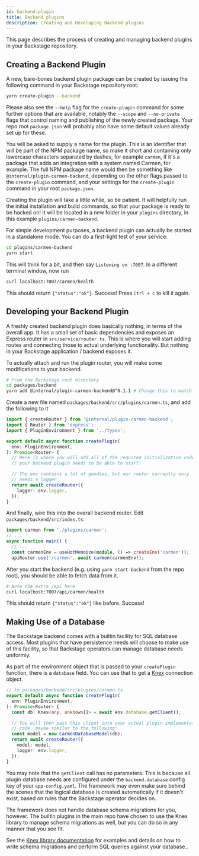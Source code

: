 ```yaml
---
id: backend-plugin
title: Backend plugins
description: Creating and Developing Backend plugins
---
```


This page describes the process of creating and managing backend plugins in your
Backstage repository.

## Creating a Backend Plugin

A new, bare-bones backend plugin package can be created by issuing the following
command in your Backstage repository root:

```sh
yarn create-plugin --backend
```

Please also see the `--help` flag for the `create-plugin` command for some
further options that are available, notably the `--scope` and `--no-private`
flags that control naming and publishing of the newly created package. Your repo
root `package.json` will probably also have some default values already set up
for these.

You will be asked to supply a name for the plugin. This is an identifier that
will be part of the NPM package name, so make it short and containing only
lowercase characters separated by dashes, for example `carmen`, if it's a
package that adds an integration with a system named Carmen, for example. The
full NPM package name would then be something like
`@internal/plugin-carmen-backend`, depending on the other flags passed to the
`create-plugin` command, and your settings for the `create-plugin` command in
your root `package.json`.

Creating the plugin will take a little while, so be patient. It will helpfully
run the initial installation and build commands, so that your package is ready
to be hacked on! It will be located in a new folder in your `plugins` directory,
in this example `plugins/carmen-backend`.

For simple development purposes, a backend plugin can actually be started in a
standalone mode. You can do a first-light test of your service:

```sh
cd plugins/carmen-backend
yarn start
```

This will think for a bit, and then say `Listening on :7007`. In a different
terminal window, now run

```sh
curl localhost:7007/carmen/health
```

This should return `{"status":"ok"}`. Success! Press `Ctrl + c` to kill it
again.

## Developing your Backend Plugin

A freshly created backend plugin does basically nothing, in terms of the overall
app. It has a small set of basic dependencies and exposes an Express router in
`src/service/router.ts`. This is where you will start adding routes and
connecting those to actual underlying functionality. But nothing in your
Backstage application / backend exposes it.

To actually attach and run the plugin router, you will make some modifications
to your backend.

```sh
# From the Backstage root directory
cd packages/backend
yarn add @internal/plugin-carmen-backend@^0.1.1 # Change this to match the plugin's package.json
```

Create a new file named `packages/backend/src/plugins/carmen.ts`, and add the
following to it

```ts
import { createRouter } from '@internal/plugin-carmen-backend';
import { Router } from 'express';
import { PluginEnvironment } from '../types';

export default async function createPlugin(
  env: PluginEnvironment,
): Promise<Router> {
  // Here is where you will add all of the required initialization code that
  // your backend plugin needs to be able to start!

  // The env contains a lot of goodies, but our router currently only
  // needs a logger
  return await createRouter({
    logger: env.logger,
  });
}
```

And finally, wire this into the overall backend router. Edit
`packages/backend/src/index.ts`:

```ts
import carmen from './plugins/carmen';
// ...
async function main() {
  // ...
  const carmenEnv = useHotMemoize(module, () => createEnv('carmen'));
  apiRouter.use('/carmen', await carmen(carmenEnv));
```

After you start the backend (e.g. using `yarn start-backend` from the repo
root), you should be able to fetch data from it.

```sh
# Note the extra /api here
curl localhost:7007/api/carmen/health
```

This should return `{"status":"ok"}` like before. Success!

## Making Use of a Database

The Backstage backend comes with a builtin facility for SQL database access.
Most plugins that have persistence needs will choose to make use of this
facility, so that Backstage operators can manage database needs uniformly.

As part of the environment object that is passed to your `createPlugin`
function, there is a `database` field. You can use that to get a
[Knex](http://knexjs.org/) connection object.

```ts
// in packages/backend/src/plugins/carmen.ts
export default async function createPlugin(
  env: PluginEnvironment,
): Promise<Router> {
  const db: Knex<any, unknown[]> = await env.database.getClient();

  // You will then pass this client into your actual plugin implementation
  // code, maybe similar to the following:
  const model = new CarmenDatabaseModel(db);
  return await createRouter({
    model: model,
    logger: env.logger,
  });
}
```

You may note that the `getClient` call has no parameters. This is because all
plugin database needs are configured under the `backend.database` config key of
your `app-config.yaml`. The framework may even make sure behind the scenes that
the logical database is created automatically if it doesn't exist, based on
rules that the Backstage operator decides on.

The framework does not handle database schema migrations for you, however. The
builtin plugins in the main repo have chosen to use the Knex library to manage
schema migrations as well, but you can do so in any manner that you see fit.

See the [Knex library documentation](http://knexjs.org/) for examples and
details on how to write schema migrations and perform SQL queries against your
database..
